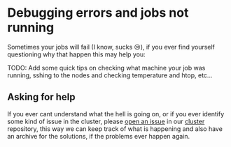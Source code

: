 # Debugging errors and jobs not running 

Sometimes your jobs will fail (I know, sucks :cry:), if you ever find yourself questioning why that happen this may help you: 

TODO: Add some quick tips on checking what machine your job was running, sshing to the nodes and checking temperature and htop, etc...

## Asking for help

If you ever cant understand what the hell is going on, or if you ever identify some kind of issue in the cluster, please [open an issue](https://github.com/geem-lab/cluster/issues/new/choose) in our [cluster](https://github.com/geem-lab/cluster) repository, this way we can keep track of what is happening and also have an archive for the solutions, if the problems ever happen again. 

